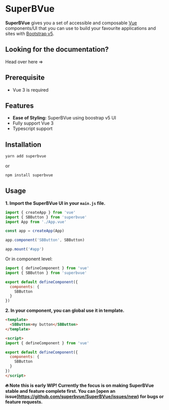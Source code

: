 # SuperBVue

**SuperBVue** gives you a set of accessible and composable [Vue](https://v3.vuejs.org/) components/UI that you can use to build your favourite applications and sites with [Bootstrap v5](https://getbootstrap.com/).

## Looking for the documentation?
Head over here =>

## Prerequisite
- Vue 3 is required

## Features

- **Ease of Styling:** SuperBVue using boostrap v5 UI
- Fully support Vue 3
- Typescript support

## Installation

```bash
yarn add superbvue
```
or
```bash
npm install superbvue
```

## Usage

**1. Import the SuperBVue UI in your `main.js` file.**
```js
import { createApp } from 'vue'
import { SBButton } from 'superbvue'
import App from './App.vue'

const app = createApp(App)

app.component('SBButton', SBButton)

app.mount('#app')
```
Or in component level:
```js
import { defineComponent } from 'vue'
import { SBButton } from 'superbvue'

export default defineComponent({
  components: {
    SBButton
  }
})
```

**2. In your component, you can global use it in template.**
```html
<template>
  <SBButton>my button</SBButton>
</template>

<script>
import { defineComponent } from 'vue'

export default defineComponent({
  components: {
    SBButton
  }
})
</script>
```

**:fire: Note this is early WIP! Currently the focus is on making SuperBVue stable and feature complete first. You can [open an issue]https://github.com/superbvue/SuperBVue/issues/new) for bugs or feature requests.**



